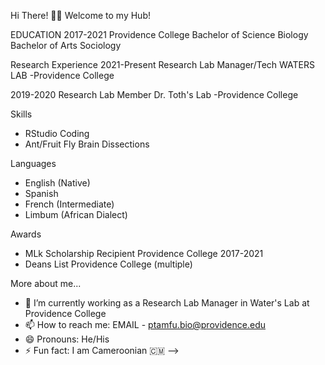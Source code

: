 Hi There! 🙌🏾
Welcome to my Hub!


EDUCATION 
2017-2021
Providence College 
Bachelor of Science Biology
Bachelor of Arts Sociology

Research Experience
2021-Present
Research Lab Manager/Tech WATERS LAB
-Providence College 

2019-2020
Research Lab Member 
Dr. Toth's Lab
-Providence College

Skills
- RStudio Coding
- Ant/Fruit Fly Brain Dissections

Languages
- English (Native)
- Spanish
- French (Intermediate)
- Limbum (African Dialect)

Awards
- MLk Scholarship Recipient Providence College 2017-2021
- Deans List Providence College (multiple)

More about me...
- 🔭 I’m currently working as a Research Lab Manager in Water's Lab at Providence College
- 📫 How to reach me: EMAIL - ptamfu.bio@providence.edu
- 😄 Pronouns: He/His
- ⚡ Fun fact: I am Cameroonian 🇨🇲
-->
